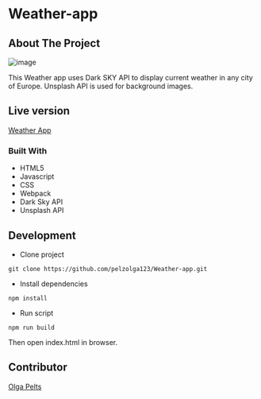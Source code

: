# Weather-app

## About The Project

![image](https://user-images.githubusercontent.com/20416431/72342263-c2f4a100-36d4-11ea-9d4b-e5bdd750e7e5.png)

This Weather app uses Dark SKY API to display current weather in any city of Europe. Unsplash API is used for background images.

## Live version
[Weather App](https://pelzolga123.github.io/Weather-app/)

### Built With
* HTML5
* Javascript
* CSS
* Webpack
* Dark Sky API
* Unsplash API

## Development

* Clone project
```
git clone https://github.com/pelzolga123/Weather-app.git
```
* Install dependencies
```
npm install
```
* Run script
```
npm run build
```
Then open index.html in browser.

## Contributor
[Olga Pelts](https://github.com/pelzolga123)
